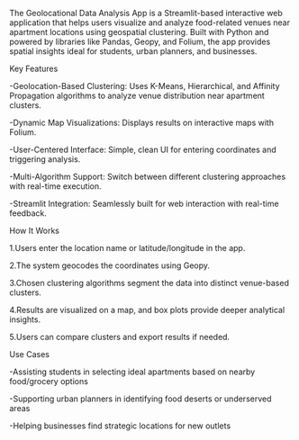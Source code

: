 The Geolocational Data Analysis App is a Streamlit-based interactive web application that helps users visualize and analyze food-related venues near apartment locations using geospatial clustering. Built with Python and powered by libraries like Pandas, Geopy, and Folium, the app provides spatial insights ideal for students, urban planners, and businesses.

Key Features

-Geolocation-Based Clustering: Uses K-Means, Hierarchical, and Affinity Propagation algorithms to analyze venue distribution near apartment clusters.

-Dynamic Map Visualizations: Displays results on interactive maps with Folium.

-User-Centered Interface: Simple, clean UI for entering coordinates and triggering analysis.

-Multi-Algorithm Support: Switch between different clustering approaches with real-time execution.

-Streamlit Integration: Seamlessly built for web interaction with real-time feedback.

How It Works

1.Users enter the location name or latitude/longitude in the app.

2.The system geocodes the coordinates using Geopy.

3.Chosen clustering algorithms segment the data into distinct venue-based clusters.

4.Results are visualized on a map, and box plots provide deeper analytical insights.

5.Users can compare clusters and export results if needed.

Use Cases

-Assisting students in selecting ideal apartments based on nearby food/grocery options

-Supporting urban planners in identifying food deserts or underserved areas

-Helping businesses find strategic locations for new outlets

